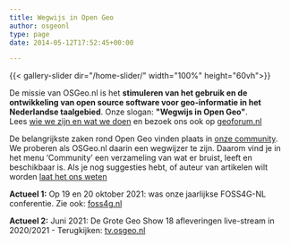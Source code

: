 ```yaml
---
title: Wegwijs in Open Geo
author: osgeonl
type: page
date: 2014-05-12T17:52:45+00:00

---
```

{{< gallery-slider dir="/home-slider/" width="100%" height="60vh">}}
<!--  no-fa="true" no-jquery="true"  -->

De missie van OSGeo.nl is het **stimuleren van het gebruik en de ontwikkeling van 
open source software voor geo-informatie in het Nederlandse taalgebied**. Onze slogan: 
**"Wegwijs in Open Geo"**.  
Lees [wie we zijn en wat we doen][1] en bezoek ons ook op [geoforum.nl][2]

De belangrijkste zaken rond Open Geo vinden plaats in [onze community][1].
We proberen als OSGeo.nl daarin een wegwijzer te zijn. 
Daarom vind je in het menu &#8216;Community&#8217; een verzameling van wat er 
bruist, leeft en beschikbaar is. Als je nog suggesties hebt, of auteur van artikelen wilt worden [laat het ons weten][2]

**Actueel 1:** Op 19 en 20 oktober 2021: was onze jaarlijkse FOSS4G-NL conferentie. Zie ook: [foss4g.nl][3] <span class="wpel-icon wpel-image wpel-icon-19"></span>  

**Actueel 2:** Juni 2021: De Grote Geo Show 18 afleveringen live-stream in 2020/2021 - Terugkijken: [tv.osgeo.nl][4] <span class="wpel-icon wpel-image wpel-icon-19"></span>  


 [1]: /over-ons/
 [2]: /geoforum-nl/
 [3]: https://foss4g.nl
 [4]: https://tv.osgeo.nl